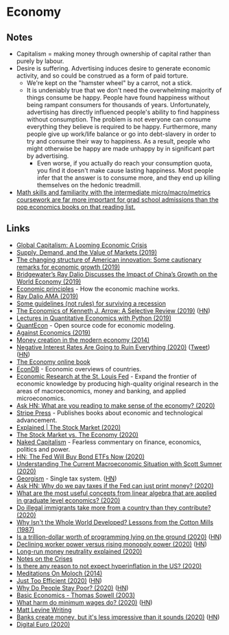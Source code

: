 # Economy

## Notes

- Capitalism = making money through ownership of capital rather than purely by labour.
- Desire is suffering. Advertising induces desire to generate economic activity, and so could be construed as a form of paid torture.
  - We're kept on the "hamster wheel" by a carrot, not a stick.
  - It is undeniably true that we don't need the overwhelming majority of things consume be happy. People have found happiness without being rampant consumers for thousands of years. Unfortunately, advertising has directly influenced people's ability to find happiness without consumption. The problem is not everyone can consume everything they believe is required to be happy. Furthermore, many people give up work/life balance or go into debt-slavery in order to try and consume their way to happiness. As a result, people who might otherwise be happy are made unhappy by in significant part by advertising.
    - Even worse, if you actually do reach your consumption quota, you find it doesn't make cause lasting happiness. Most people infer that the answer is to consume more, and they end up killing themselves on the hedonic treadmill.
- [Math skills and familiarity with the intermediate micro/macro/metrics coursework are far more important for grad school admissions than the pop economics books on that reading list.](https://www.reddit.com/r/AskEconomics/comments/hc8q1c/ive_read_91_of_the_books_on_the_reconomics/)

## Links

- [Global Capitalism: A Looming Economic Crisis](https://www.youtube.com/watch?v=5hYKgyUU024)
- [Supply, Demand, and the Value of Markets (2019)](https://www.youtube.com/watch?v=PNtKXWNKGN8)
- [The changing structure of American innovation: Some cautionary remarks for economic growth (2019)](https://www.nber.org/chapters/c14259.pdf)
- [Bridgewater’s Ray Dalio Discusses the Impact of China’s Growth on the World Economy (2019)](https://www.youtube.com/watch?v=Mh0vEaac78U)
- [Economic principles](https://economicprinciples.org/) - How the economic machine works.
- [Ray Dalio AMA (2019)](https://www.reddit.com/r/IAmA/comments/blv3r8/im_ray_dalio_founder_of_bridgewater_associates_im/)
- [Some guidelines (not rules) for surviving a recession](https://www.reddit.com/r/smallbusiness/comments/crpqli/any_other_recently_started_businesses_worried/)
- [The Economics of Kenneth J. Arrow: A Selective Review (2019)](https://www.annualreviews.org/doi/full/10.1146/annurev-economics-080218-030323) ([HN](https://news.ycombinator.com/item?id=20817362))
- [Lectures in Quantitative Economics with Python (2019)](https://python.quantecon.org/_downloads/pdf/quantitative_economics_with_python.pdf)
- [QuantEcon](https://quantecon.org/) - Open source code for economic modeling.
- [Against Economics (2019)](https://www.nybooks.com/articles/2019/12/05/against-economics/)
- [Money creation in the modern economy (2014)](https://www.bankofengland.co.uk/-/media/boe/files/quarterly-bulletin/2014/money-creation-in-the-modern-economy.pdf?la=en)
- [Negative Interest Rates Are Going to Ruin Everything (2020)](https://prestonbyrne.com/2020/01/10/nirp-is-going-to-ruin-everything/) ([Tweet](https://twitter.com/paulg/status/1216031124327141378)) ([HN](https://news.ycombinator.com/item?id=22024200))
- [The Economy online book](https://core-econ.org/the-economy/book/text/0-3-contents.html)
- [EconDB](https://www.econdb.com/main-indicators/) - Economic overviews of countries.
- [Economic Research at the St. Louis Fed](https://research.stlouisfed.org/about.html) - Expand the frontier of economic knowledge by producing high-quality original research in the areas of macroeconomics, money and banking, and applied microeconomics.
- [Ask HN: What are you reading to make sense of the economy? (2020)](https://news.ycombinator.com/item?id=22861452)
- [Stripe Press](https://press.stripe.com/) - Publishes books about economic and technological advancement.
- [Explained | The Stock Market (2020)](https://www.youtube.com/watch?v=ZCFkWDdmXG8)
- [The Stock Market vs. The Economy (2020)](https://www.youtube.com/watch?v=0ECqDaPjjV0)
- [Naked Capitalism](https://www.nakedcapitalism.com/) - Fearless commentary on finance, economics, politics and power.
- [HN: The Fed Will Buy Bond ETFs Now (2020)](https://news.ycombinator.com/item?id=23156098)
- [Understanding The Current Macroeconomic Situation with Scott Sumner (2020)](https://overcast.fm/+LDKcyLt0c)
- [Georgism](https://en.wikipedia.org/wiki/Georgism) - Single tax system. ([HN](https://news.ycombinator.com/item?id=23210804))
- [Ask HN: Why do we pay taxes if the Fed can just print money? (2020)](https://news.ycombinator.com/item?id=23252715)
- [What are the most useful concepts from linear algebra that are applied in graduate level economics? (2020)](https://www.reddit.com/r/AskEconomics/comments/gnnixp/what_are_the_most_useful_concepts_from_linear/)
- [Do illegal immigrants take more from a country than they contribute? (2020)](https://www.reddit.com/r/AskEconomics/comments/gsfnvt/do_illegal_immigrants_take_more_from_a_country/)
- [Why Isn't the Whole World Developed? Lessons from the Cotton Mills (1987)](https://pdfs.semanticscholar.org/6152/0798b9dd2c691872d58db3914f87dd165a85.pdf)
- [Is a trillion-dollar worth of programming lying on the ground (2020)](https://blog.cerebralab.com/Is_a_trillion-dollar_worth_of_programming_lying_on_the_ground) ([HN](https://news.ycombinator.com/item?id=23402788))
- [Declining worker power versus rising monopoly power (2020)](https://voxeu.org/article/declining-worker-power-versus-rising-monopoly-power) ([HN](https://news.ycombinator.com/item?id=23403455))
- [Long-run money neutrality explained (2020)](https://www.reddit.com/r/AskEconomics/comments/gziqg8/i_have_a_few_questions_the_us_has_been_printing/)
- [Notes on the Crises](https://nathantankus.substack.com/)
- [Is there any reason to not expect hyperinflation in the US? (2020)](https://www.reddit.com/r/AskEconomics/comments/hatqdd/serious_is_there_any_reason_to_not_expect/)
- [Meditations On Moloch (2014)](https://www.lesswrong.com/posts/TxcRbCYHaeL59aY7E/meditations-on-moloch)
- [Just Too Efficient (2020)](https://www.tbray.org/ongoing/When/202x/2020/07/05/Too-Efficient) ([HN](https://news.ycombinator.com/item?id=23809291))
- [Why Do People Stay Poor? (2020)](http://sticerd.lse.ac.uk/dps/eopp/eopp67.pdf) ([HN](https://news.ycombinator.com/item?id=23983974))
- [Basic Economics - Thomas Sowell (2003)](https://www.goodreads.com/book/show/3023.Basic_Economics)
- [What harm do minimum wages do? (2020)](https://www.economist.com/schools-brief/2020/08/15/what-harm-do-minimum-wages-do) ([HN](https://news.ycombinator.com/item?id=24213325))
- [Matt Levine Writing](https://www.bloomberg.com/opinion/authors/ARbTQlRLRjE/matthew-s-levine)
- [Banks create money, but it's less impressive than it sounds (2020)](https://www.attejuvonen.fi/money-out-of-thin-air/) ([HN](https://news.ycombinator.com/item?id=24326224))
- [Digital Euro (2020)](https://www.ecb.europa.eu/pub/pdf/other/Report_on_a_digital_euro~4d7268b458.en.pdf)
